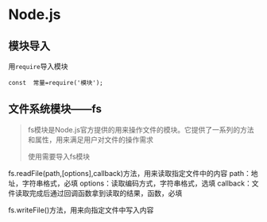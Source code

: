 # Node.js

## 模块导入

用`require`导入模块

`const	常量=require('模块');`

## 文件系统模块——fs

> fs模块是Node.js官方提供的用来操作文件的模块。它提供了一系列的方法和属性，用来满足用户对文件的操作需求
>
> 使用需要导入fs模块

fs.readFile(path,[options],callback)方法，用来读取指定文件中的内容
path：地址，字符串格式，必填
options：读取编码方式，字符串格式，选填
callback：文件读取完成后通过回调函数拿到读取的结果，函数，必填

fs.writeFile()方法，用来向指定文件中写入内容